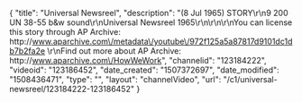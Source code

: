 {
    "title": "Universal Newsreel",
    "description": "(8 Jul 1965) STORY\r\n9 200 UN 38-55 b&w sound\r\nUniversal Newsreel 1965\r\n\r\n\r\nYou can license this story through AP Archive: http:\/\/www.aparchive.com\/metadata\/youtube\/972f125a5a87817d9101dc1db7b2fa2e \r\nFind out more about AP Archive: http:\/\/www.aparchive.com\/HowWeWork",
    "channelid": "123184222",
    "videoid": "123186452",
    "date_created": "1507372697",
    "date_modified": "1508436471",
    "type": "",
    "layout": "channelVideo",
    "url": "\/c1\/universal-newsreel\/123184222-123186452"
}